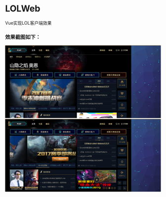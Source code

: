 # LOLWeb
Vue实现LOL客户端效果


### 效果截图如下：
![](https://raw.githubusercontent.com/agsea/lol-web/master/screenshot1.png)
![](https://raw.githubusercontent.com/agsea/lol-web/master/screenshot2.png)

